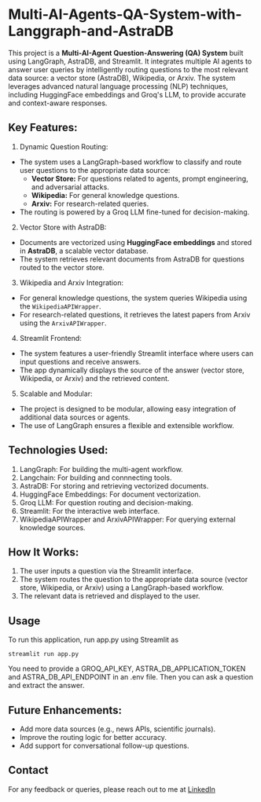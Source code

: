 # Multi-AI-Agents-QA-System-with-Langgraph-and-AstraDB

This project is a **Multi-AI-Agent Question-Answering (QA) System** built using LangGraph, AstraDB, and Streamlit. It integrates multiple AI agents to answer user queries by intelligently routing questions to the most relevant data source: a vector store (AstraDB), Wikipedia, or Arxiv. The system leverages advanced natural language processing (NLP) techniques, including HuggingFace embeddings and Groq's LLM, to provide accurate and context-aware responses.

## Key Features:
1. Dynamic Question Routing:
  - The system uses a LangGraph-based workflow to classify and route user questions to the appropriate data source:
    - **Vector Store:** For questions related to agents, prompt engineering, and adversarial attacks.
    - **Wikipedia:** For general knowledge questions.
    - **Arxiv:** For research-related queries.
  - The routing is powered by a Groq LLM fine-tuned for decision-making.

2. Vector Store with AstraDB:
  - Documents are vectorized using **HuggingFace embeddings** and stored in **AstraDB**, a scalable vector database.
  - The system retrieves relevant documents from AstraDB for questions routed to the vector store.

3. Wikipedia and Arxiv Integration:
  - For general knowledge questions, the system queries Wikipedia using the `WikipediaAPIWrapper`.
  - For research-related questions, it retrieves the latest papers from Arxiv using the `ArxivAPIWrapper`.

4. Streamlit Frontend:
  - The system features a user-friendly Streamlit interface where users can input questions and receive answers.
  - The app dynamically displays the source of the answer (vector store, Wikipedia, or Arxiv) and the retrieved content.

5. Scalable and Modular:
  - The project is designed to be modular, allowing easy integration of additional data sources or agents.
  - The use of LangGraph ensures a flexible and extensible workflow.

## Technologies Used:
1. LangGraph: For building the multi-agent workflow.
2. Langchain: For building and connnecting tools.
3. AstraDB: For storing and retrieving vectorized documents.
4. HuggingFace Embeddings: For document vectorization.
5. Groq LLM: For question routing and decision-making.
6. Streamlit: For the interactive web interface.
7. WikipediaAPIWrapper and ArxivAPIWrapper: For querying external knowledge sources.

## How It Works:
1. The user inputs a question via the Streamlit interface.
2. The system routes the question to the appropriate data source (vector store, Wikipedia, or Arxiv) using a LangGraph-based workflow.
3. The relevant data is retrieved and displayed to the user.

## Usage
To run this application, run app.py using Streamlit as 

```streamlit run app.py```

You need to provide a GROQ_API_KEY, ASTRA_DB_APPLICATION_TOKEN and ASTRA_DB_API_ENDPOINT in an .env file. Then you can ask a question and extract the answer.

## Future Enhancements:
  - Add more data sources (e.g., news APIs, scientific journals).
  - Improve the routing logic for better accuracy.
  - Add support for conversational follow-up questions.

## Contact 
For any feedback or queries, please reach out to me at [LinkedIn](https://www.linkedin.com/in/krishnakumaragrawal/)
